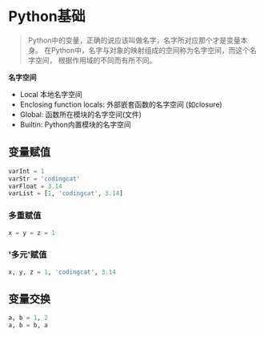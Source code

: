 # Python基础

> Python中的变量，正确的说应该叫做名字，名字所对应那个才是变量本身。
> 在Python中，名字与对象的映射组成的空间称为名字空间，而这个名字空间，
> 根据作用域的不同而有所不同。

**名字空间**

- Local 本地名字空间
- Enclosing function locals: 外部嵌套函数的名字空间 (如closure)
- Global: 函数所在模块的名字空间(文件)
- Builtin: Python内置模块的名字空间


## 变量赋值

```python
varInt = 1
varStr = 'codingcat'
varFloat = 3.14
varList = [1, 'codingcat', 3.14]
```

### 多重赋值

```python
x = y = z = 1
```

### '多元'赋值

```python
x, y, z = 1, 'codingcat', 3.14
```

## 变量交换

```python
a, b = 1, 2
a, b = b, a
```
